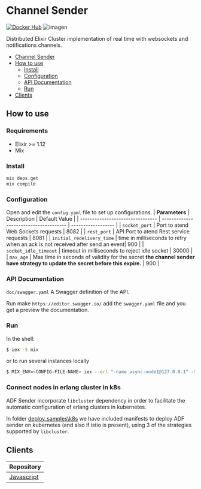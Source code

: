 # Channel Sender

[![Docker Hub](https://img.shields.io/docker/pulls/bancolombia/async-dataflow-channel-sender?label=Docker%20Hub)](https://hub.docker.com/repository/docker/bancolombia/async-dataflow-channel-sender)
![imagen](https://user-images.githubusercontent.com/12372370/137362047-34f5d048-9f1a-4065-8a09-dc97318bf42e.png)

Distributed Elixir Cluster implementation of real time with websockets and notifications channels.

- [Channel Sender](#channel-sender)
- [How to use](#how-to-use)
  - [Install](#install)
  - [Configuration](#configuration)
  - [API Documentation](#configuration)
  - [Run](#run)
- [Clients](#clients)

## How to use

### Requirements

- Elixir >= 1.12
- Mix

### Install

```elixir
mix deps.get
mix compile
```

### Configuration

Open and edit the `config.yaml` file to set up configurations.
| **Parameters** | Description | Default Value |
| -------------------------------- | -------------------------------------- | ------------------ |
| `socket_port` | Port to atend Web Sockets requests | 8082 |
| `rest_port` | API Port to atend Rest service requests | 8081 |
| `initial_redelivery_time` | time in milliseconds to retry when an ack is not received after send an event| 900 |
| `socket_idle_timeout` | timeout in milliseconds to reject idle socket | 30000 |
| `max_age` | Max time in seconds of validity for the secret **the channel sender have strategy to update the secret before this expire.** | 900 |

### API Documentation

`doc/swagger.yaml` A Swagger definition of the API.

Run make `https://editor.swagger.io/` add the `swagger.yaml` file and you get a preview the documentation.

### Run

In the shell:

```bash
$ iex -S mix
```

or to run several instances locally

```bash
$ MIX_ENV=<CONFIG-FILE-NAME> iex --erl "-name async-node1@127.0.0.1" -S mix

```

### Connect nodes in erlang cluster in k8s

ADF Sender incorporate `libcluster` dependency in order to facilitate the automatic configuration of erlang clusters in kubernetes.

In folder [deploy_samples\k8s](./deploy_samples/k8s/README.md) we have included manifests to deploy ADF sender on kubernetes (and also if istio is present), using 3 of the strategies supported by `libcluster`.

## Clients

| Repository |
| -- |
|[Javascript](https://github.com/bancolombia/async-dataflow/tree/master/clients/client-js)|
